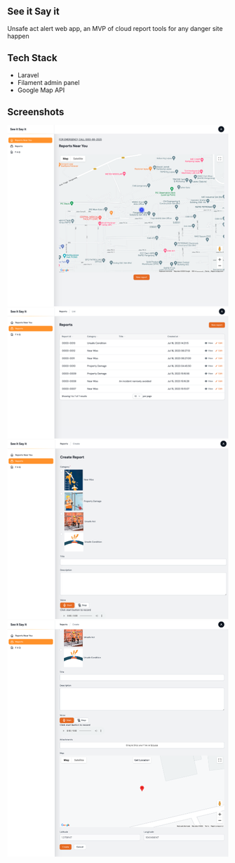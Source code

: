 ## See it Say it

Unsafe act alert web app, an MVP of cloud report tools for any danger site happen

## Tech Stack
- Laravel
- Filament admin panel
- Google Map API

  
## Screenshots

![Home Dashboard](https://raw.githubusercontent.com/brandonkhj/see-it-say-it/main/screenshots/home.png)
![Report listing](https://raw.githubusercontent.com/brandonkhj/see-it-say-it/main/screenshots/report.png)
![Report Entry](https://raw.githubusercontent.com/brandonkhj/see-it-say-it/main/screenshots/report-entry.png)
![Report Entry continue](https://raw.githubusercontent.com/brandonkhj/see-it-say-it/main/screenshots/report-entry1.png)
